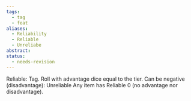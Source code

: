 ```yaml
---
tags:
  - tag
  - feat
aliases:
  - Reliability
  - Reliable
  - Unreliabe
abstract: 
status:
  - needs-revision
---
```

Reliable: Tag. Roll with advantage dice equal to the tier.
Can be negative (disadvantage): Unreliable
Any item has Reliable 0 (no advantage nor disadvantage). 
